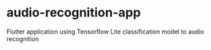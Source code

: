 # audio-recognition-app
Flutter application using Tensorflow Lite classification model to audio recognition
